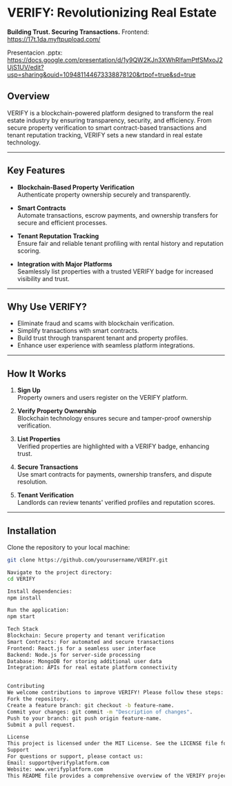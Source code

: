 # VERIFY: Revolutionizing Real Estate

**Building Trust. Securing Transactions.**
Frontend: https://17t.1da.myftpupload.com/

Presentacion .pptx: https://docs.google.com/presentation/d/1y9QW2KJn3XWhRlfamPtfSMxoJ2UjS1UV/edit?usp=sharing&ouid=109481144673338878120&rtpof=true&sd=true

## Overview
VERIFY is a blockchain-powered platform designed to transform the real estate industry by ensuring transparency, security, and efficiency. From secure property verification to smart contract-based transactions and tenant reputation tracking, VERIFY sets a new standard in real estate technology.

---

## Key Features
- **Blockchain-Based Property Verification**  
  Authenticate property ownership securely and transparently.

- **Smart Contracts**  
  Automate transactions, escrow payments, and ownership transfers for secure and efficient processes.

- **Tenant Reputation Tracking**  
  Ensure fair and reliable tenant profiling with rental history and reputation scoring.

- **Integration with Major Platforms**  
  Seamlessly list properties with a trusted VERIFY badge for increased visibility and trust.

---

## Why Use VERIFY?
- Eliminate fraud and scams with blockchain verification.
- Simplify transactions with smart contracts.
- Build trust through transparent tenant and property profiles.
- Enhance user experience with seamless platform integrations.

---

## How It Works
1. **Sign Up**  
   Property owners and users register on the VERIFY platform.

2. **Verify Property Ownership**  
   Blockchain technology ensures secure and tamper-proof ownership verification.

3. **List Properties**  
   Verified properties are highlighted with a VERIFY badge, enhancing trust.

4. **Secure Transactions**  
   Use smart contracts for payments, ownership transfers, and dispute resolution.

5. **Tenant Verification**  
   Landlords can review tenants' verified profiles and reputation scores.

---

## Installation

Clone the repository to your local machine:
```bash
git clone https://github.com/yourusername/VERIFY.git

Navigate to the project directory:
cd VERIFY

Install dependencies:
npm install

Run the application:
npm start

Tech Stack
Blockchain: Secure property and tenant verification
Smart Contracts: For automated and secure transactions
Frontend: React.js for a seamless user interface
Backend: Node.js for server-side processing
Database: MongoDB for storing additional user data
Integration: APIs for real estate platform connectivity


Contributing
We welcome contributions to improve VERIFY! Please follow these steps:
Fork the repository.
Create a feature branch: git checkout -b feature-name.
Commit your changes: git commit -m "Description of changes".
Push to your branch: git push origin feature-name.
Submit a pull request.

License
This project is licensed under the MIT License. See the LICENSE file for details.
Support
For questions or support, please contact us:
Email: support@verifyplatform.com
Website: www.verifyplatform.com
This README file provides a comprehensive overview of the VERIFY project, installation instructions, and contribution guidelines. Let me know if you'd like to adjust or expand on any sections!
